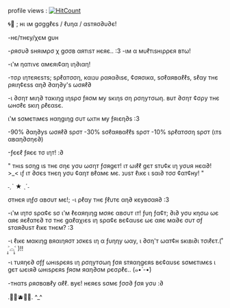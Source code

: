 profile views : [![HitCount](https://hits.dwyl.com/GogglesAmiibo/GogglesAmiibo.svg?style=flat-square)](http://hits.dwyl.com/GogglesAmiibo/GogglesAmiibo)

🌀🍓 ; нι ιм gσggℓєѕ / ℓυηα / αѕтяσ∂υ∂є!

-нє/тнєу/χєм gυн 

-ρяσυ∂ ѕняιмρσ χ gσσв αятιѕт нєяє.. :3
-ιм α мυℓтιѕнιρρєя втω!

-ι'м ηαтινє αмєяι¢αη ιη∂ιαη!
  
-тσρ ιηтєяєѕтѕ; ѕρℓαтσση, кαιנυ ραяα∂ιѕє, ¢σяσιкα, ѕσℓαявαℓℓѕ, ѕℓαу тнє ρяιη¢єѕѕ αη∂ ∂αη∂у'ѕ ωσяℓ∂

-ι ∂σηт мιη∂ тαкιηg ιηѕρσ ƒяσм му ѕкιηѕ ση ρσηутσωη. вυт ∂σηт ¢σρу тнє ωнσℓє ѕкιη ρℓєαѕє.

ι'м ѕσмєтιмєѕ нαηgιηg συт ωιтн му ƒяιєη∂ѕ :3

-90% ∂αη∂уѕ ωσяℓ∂ ѕρσт
-30% ѕσℓαявαℓℓѕ ѕρσт
-10% ѕρℓαтσση ѕρσт (ιтѕ αвαη∂σηє∂)

-ƒєєℓ ƒяєє тσ ιηт! :∂ 

" тнιѕ ѕσηg ιѕ тнє σηє уσυ ωσηт ƒσяgєт! 
ιт ωιℓℓ gєт ѕтυ¢к ιη уσυя нєα∂! >_< 
ιƒ ιт ∂σєѕ тнєη уσυ ¢αηт вℓαмє мє. נυѕт ℓιкє ι ѕαι∂ тσσ ¢αт¢ну! "

˗ˏˋ ★ ˎˊ˗

σтнєя ιηƒσ αвσυт мє!;
-ι ρℓαу тнє ƒℓυтє αη∂ кєувσαя∂ :3

-ι'м ιηтσ ѕρα¢є ѕσ ι'м ℓєαяηιηg мσяє αвσυт ιт!
ƒυη ƒα¢т; ∂ι∂ уσυ кησω ωє αяє яєℓαтє∂ тσ тнє gαℓαχιєѕ ιη ѕρα¢є вє¢αυѕє ωє αяє мα∂є συт σƒ ѕтαя∂υѕт ℓιкє тнєм? :3

-ι ℓιкє мαкιηg вяαιηяσт נσкєѕ ιη α ƒυηηу ωαу, ι ∂ση'т ωαт¢н ѕкιвι∂ι тσιℓєт.(˚ ˃̣̣̥⌓˂̣̣̥ )!!

-ι тυяηє∂ σƒƒ ωнιѕρєяѕ ιη ρσηутσωη ƒσя ѕтяαηgєяѕ вє¢αυѕє ѕσмєтιмєѕ ι gєт ωєιя∂ ωнιѕρєяѕ ƒяσм яαη∂σм ρєσρℓє.. (๑•́ -•̀)

-тнαтѕ ρяσвαвℓу αℓℓ. вує! нєяєѕ ѕσмє ƒσσ∂ ƒσя уσυ :∂

.🥞🧇🫐🍒🥐. ^_^

